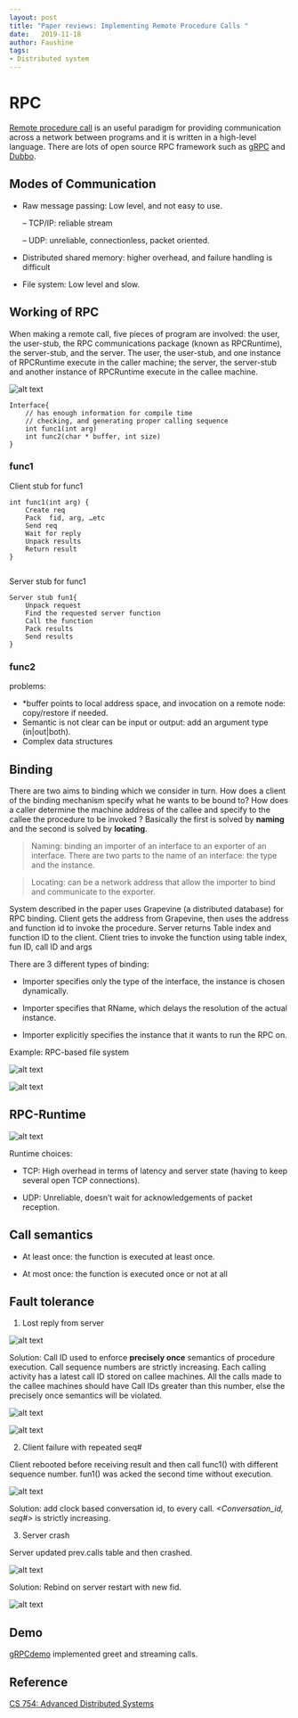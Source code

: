```yaml
---
layout: post
title: "Paper reviews: Implementing Remote Procedure Calls "
date:   2019-11-18
author: Faushine
tags: 
- Distributed system
---
```


# RPC

[Remote procedure call](/img/in-post/2019-11-18/RPC.pdf) is an useful paradigm for providing communication across a network between programs and it is written in a high-level language. There are lots of open source RPC framework such as [gRPC](https://grpc.io/) and [Dubbo](https://dubbo.apache.org/en-us/).

## Modes of Communication

- Raw message passing: Low level, and not easy to use.
  
    – TCP/IP: reliable stream

    – UDP: unreliable, connectionless, packet oriented.

- Distributed shared memory: higher overhead, and failure handling is difficult

- File system: Low level and slow.
  
## Working of RPC

When making a remote call, five pieces of program are involved: the user, the user-stub, the RPC communications package (known as RPCRuntime), the server-stub, and the server. The user, the user-stub, and one instance of RPCRuntime execute in the caller machine; the server, the server-stub and another instance of RPCRuntime execute in the callee machine.

![alt text](/img/in-post/2019-11-18/rpc.jpg)

```
Interface{   	
    // has enough information for compile time    
 	// checking, and generating proper calling sequence
    int func1(int arg)
    int func2(char * buffer, int size)
}
```

### func1

Client stub for func1

```
int func1(int arg) {
    Create req
    Pack  fid, arg, …etc
    Send req
    Wait for reply
    Unpack results
    Return result
}
 
```

Server stub for func1

```
Server stub fun1{
	Unpack request
 	Find the requested server function
	Call the function
	Pack results
	Send results
}
```

### func2

problems:

- *buffer points to local address space, and invocation on a remote node: copy/restore if needed.
- Semantic is not clear can be input or output: add an argument type (in|out|both).
- Complex data structures

## Binding

There are two aims to binding which we consider in turn. How does a client of the binding mechanism specify what he wants to be bound to? How does a caller determine the machine address of the callee and specify to the callee the procedure to be invoked ? Basically the first is solved by **naming** and the second is solved by **locating**.

> Naming: binding an importer of an interface to an exporter of an interface. There are two parts to the name of an interface: the type and the instance.

> Locating: can be a network address that allow the importer to bind and communicate to the exporter.

System described in the paper uses Grapevine (a distributed database) for RPC binding. Client gets the address from Grapevine, then uses the address and function id to invoke the
procedure. Server returns Table index and function ID to the client. Client tries to invoke the function using table index, fun ID, call ID and args

There are 3 different types of binding:

- Importer specifies only the type of the interface, the instance is chosen dynamically. 

- Importer specifies that RName, which delays the resolution of the actual instance. 

- Importer explicitly specifies the instance that it wants to run the RPC on.


Example: RPC-based file system

![alt text](/img/in-post/2019-11-18/rpc-server.jpg)

![alt text](/img/in-post/2019-11-18/rpc-client.jpg)


## RPC-Runtime

![alt text](/img/in-post/2019-11-18/rpc-run.jpg)

Runtime choices:

- TCP: High overhead in terms of latency and server state (having to keep several open TCP connections).
  
- UDP: Unreliable, doesn’t wait for acknowledgements of packet reception.

## Call semantics

- At least once: the function is executed at least once.

- At most once: the function is executed once or not at all

## Fault tolerance

1. Lost reply from server

![alt text](/img/in-post/2019-11-18/rpc-lost.jpg) 

Solution: Call ID used to enforce **precisely once** semantics of procedure execution. Call sequence numbers are strictly increasing. Each calling activity has a latest call ID stored on callee machines. All the calls made to the callee machines should have Call IDs greater than this number, else the precisely once semantics will be violated.

![alt text](/img/in-post/2019-11-18/rpc-once.jpg) 

![alt text](/img/in-post/2019-11-18/rpc-onesolv.jpg) 

2. Client failure with repeated seq#

Client rebooted before receiving result and then call func1() with different sequence number. fun1() was acked the second time without execution.

![alt text](/img/in-post/2019-11-18/rpc-ack.jpg) 

Solution: add clock based conversation id, to every call. *<Conversation_id, seq#>* is strictly increasing.

3. Server crash

Server updated prev.calls table and then crashed.
 
![alt text](/img/in-post/2019-11-18/rpc-scrash.jpg) 

Solution: Rebind on server restart with new fid.

![alt text](/img/in-post/2019-11-18/rpc-scsolv.jpg)

## Demo

[gRPCdemo](https://github.com/faushine/gRPCdemo) implemented greet and streaming calls.

## Reference

[CS 754: Advanced Distributed Systems](https://cs.uwaterloo.ca/~alkiswan/Classes/CS754-19F/)

